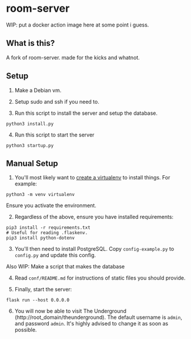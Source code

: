 # room-server
WIP: put a docker action image here at some point i guess.

## What is this?
A fork of room-server. made for the kicks and whatnot.

## Setup


1. Make a Debian vm.

2. Setup sudo and ssh if you need to.

3. Run this script to install the server and setup the database.
```
python3 install.py
```

4. Run this script to start the server
```
python3 startup.py
```

## Manual Setup

1. You'll most likely want to [create a virtualenv](https://docs.python.org/3/library/venv.html) to install things. For example:
```
python3 -m venv virtualenv
```
Ensure you activate the environment.

2. Regardless of the above, ensure you have installed requirements:
```
pip3 install -r requirements.txt
# Useful for reading .flaskenv.
pip3 install python-dotenv
```

3. You'll then need to install PostgreSQL. Copy `config-example.py` to `config.py` and update this config.

Also WIP: Make a script that makes the database

4. Read `conf/README.md` for instructions of static files you should provide.

5. Finally, start the server:
```
flask run --host 0.0.0.0
```

6. You will now be able to visit The Underground (http://root_domain/theunderground). The default username is `admin`, and password `admin`.
It's highly advised to change it as soon as possible.

